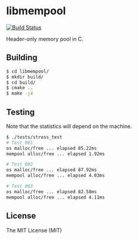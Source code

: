 # libmempool

[![Build Status](https://travis-ci.org/jonas-fan/libmempool.svg?branch=master)](https://travis-ci.org/jonas-fan/libmempool)

Header-only memory pool in C.

## Building

```bash
$ cd libmempool/
$ mkdir build/
$ cd build/
$ cmake ..
$ make -j4
```

## Testing

Note that the statistics will depend on the machine.

```bash
$ ./tests/stress_test
# Test 001 
os malloc/free ... elapsed 85.22ms
mempool alloc/free ... elapsed 1.92ms

# Test 002 
os malloc/free ... elapsed 87.92ms
mempool alloc/free ... elapsed 4.03ms

# Test 003 
os malloc/free ... elapsed 82.58ms
mempool alloc/free ... elapsed 4.11ms
```

## License

The MIT License (MIT)
